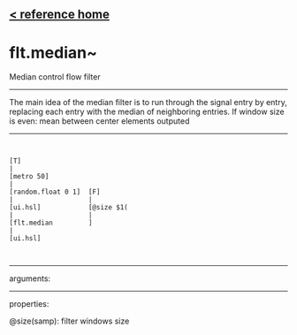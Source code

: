 [< reference home](index.html)
---

# flt.median~


Median control flow filter

---

The main idea of the median filter is to run through the signal entry by entry,
            replacing each entry with the median of neighboring entries.
If window size is even: mean between center elements outputed
<br>


---


```


[T]
|
[metro 50]
|
[random.float 0 1]  [F]
|                   |
[ui.hsl]            [@size $1(
|                   |
[flt.median         ]
|
[ui.hsl]

            
```

---
arguments:


---
properties:

@size(samp): filter windows size<br>

